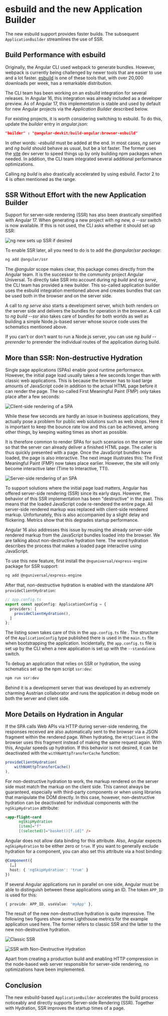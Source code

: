 # esbuild and the new Application Builder

The new esbuild support provides faster builds. The subsequent `ApplicationBuilder` streamlines the use of SSR.

## Build Performance with esbuild

Originally, the Angular CLI used webpack to generate bundles. However, webpack is currently being challenged by newer tools that are easier to use and a lot faster. [esbuild](https://esbuild.github.io) is one of these tools that, with over 20,000 downloads per week, has a remarkable distribution.

The CLI team has been working on an esbuild integration for several releases. In Angular 16, this integration was already included as a developer preview. As of Angular 17, this implementation is stable and used by default for new Angular projects via the _Application Builder_ described below.

For existing projects, it is worth considering switching to esbuild. To do this, update the _builder_ entry in _angular.json_:

```json
"builder" : "@angular-devkit/build-angular:browser-esbuild"
```

In other words: _-esbuild_ must be added at the end. In most cases, _ng serve_ and _ng build_ should behave as usual, but be a lot faster. The former uses the [vite](https://vitejs.dev/) dev server to speed things up by only building npm packages when needed. In addition, the CLI team integrated several additional performance optimizations.

Calling _ng build_ is also drastically accelerated by using esbuild. Factor 2 to 4 is often mentioned as the range.

## SSR Without Effort with the new Application Builder

Support for server-side rendering (SSR) has also been drastically simplified with Angular 17. When generating a new project with _ng new, a --ssr_ switch is now available. If this is not used, the CLI asks whether it should set up SSR:

![ng new sets up SSR if desired](images/ng-new.png)

To enable SSR later, all you need to do is to add the _@angular/ssr package_:

```bash
ng add @angular/ssr
```

The _@angular_ scope makes clear, this package comes directly from the Angular team. It is the successor to the community project Angular Universal. To directly take SSR into account during _ng build_ and _ng serve_, the CLI team has provided a new builder. This so-called application builder uses the esbuild integration mentioned above and creates bundles that can be used both in the browser and on the server side.

A call to _ng serve_ also starts a development server, which both renders on the server side and delivers the bundles for operation in the browser. A call to _ng build --ssr_ also takes care of bundles for both worlds as well as building a simple Node.js-based server whose source code uses the schematics mentioned above.

If you can't or don't want to run a Node.js server, you can use _ng build --prerender_ to prerender the individual routes of the application during build.

## More than SSR: Non-destructive Hydration

Single page applications (SPAs) enable good runtime performance. However, the initial page load usually takes a few seconds longer than with classic web applications. This is because the browser has to load large amounts of JavaScript code in addition to the actual HTML page before it can render the page. The so-called First Meaningful Paint (FMP) only takes place after a few seconds:

![Client-side rendering of a SPA](images/Client-Side-Rendering.png)

While these few seconds are hardly an issue in business applications, they actually pose a problem for public web solutions such as web shops. Here it is important to keep the bounce rate low and this can be achieved, among other things, by keeping waiting times as short as possible.

It is therefore common to render SPAs for such scenarios on the server side so that the server can already deliver a finished HTML page. The caller is thus quickly presented with a page. Once the JavaScript bundles have loaded, the page is also interactive. The next image illustrates this: The First Meaningful Paint (FMP) now takes place earlier. However, the site will only become interactive later (Time to Interactive, TTI).

![Server-side rendering of an SPA](images/Server-Side-Rendering.png)

To support solutions where the initial page load matters, Angular has offered server-side rendering (SSR) since its early days. However, the behavior of this SSR implementation has been "destructive" in the past. This means that the loaded JavaScript code re-rendered the entire page. All server-side rendered markup was replaced with client-side rendered markup. Unfortunately, this is also accompanied by a slight delay and flickering. Metrics show that this degrades startup performance.

Angular 16 also addresses this issue by reusing the already server-side rendered markup from the JavaScript bundles loaded into the browser. We are talking about non-destructive hydration here. The word hydration describes the process that makes a loaded page interactive using JavaScript.

To use this new feature, first install the `@nguniversal/express-engine` package for SSR support:

```bash
ng add @nguniversal/express-engine
```

After that, non-destructive hydration is enabled with the standalone API `provideClientHydration`:

```typescript
// app.config.ts
export const appConfig: ApplicationConfig = {
  providers: [
    provideClientHydration(),
  ]
};
```

The listing sown takes care of this in the `app.config.ts` file . The structure of the `ApplicationConfig` type published there is used in the `main.ts` file when bootstrapping the application. Incidentally, the `app.config.ts` file is set up by the CLI when a new application is set up with the `--standalone` switch.

To debug an application that relies on SSR or hydration, the using schematics set up the npm script `ssr:dev`:

```bash
npm run ssr:dev
```

Behind it is a development server that was developed by an extremely charming Austrian collaborator and runs the application in debug mode on both the server and client side.

## More Details on Hydration in Angular

If the SPA calls Web APIs via HTTP during server-side rendering, the responses received are also automatically sent to the browser via a JSON fragment within the rendered page. When hydrating, the `HttpClient` in the browser uses this fragment instead of making the same request again. With this, Angular speeds up hydration. If this behavior is not desired, it can be deactivated with the `withNoHttpTransferCache` function:

```typescript
provideClientHydration(
    withNoHttpTransferCache()
),
```

For non-destructive hydration to work, the markup rendered on the server side must match the markup on the client side. This cannot always be guaranteed, especially with third-party components or when using libraries that manipulate the DOM directly. In this case, however, non-destructive hydration can be deactivated for individual components with the `ngSkipHydration` attribute:

```html
<app-flight-card 
      ngSkipHydration 
      [item]="f" 
      [(selected)]="basket()[f.id]" />
```

Angular does not allow data binding for this attribute. Also, Angular expects `ngSkipHydration` to be either zero or `true`. If you want to generally exclude hydration for a component, you can also set this attribute via a host binding:

```typescript
@Component({
  […]
  host: { 'ngSkipHydration': 'true' }
})
```

If several Angular applications run in parallel on one side, Angular must be able to distinguish between these applications using an ID. The token `APP_ID` is used for this:

```typescript
{ provide: APP_ID, useValue: 'myApp' },
```

The result of the new non-destructive hydration is quite impressive. The following two figures show some Lighthouse metrics for the example application used here. The former refers to classic SSR and the latter to the new non-destructive hydration.

![Classic SSR](images/ssr-classic.png)

![SSR with Non-Destructive Hydration](images/ssr-non-destructive-hydration.png)

Apart from creating a production build and enabling HTTP compression in the node-based web server responsible for server-side rendering, no optimizations have been implemented.

## Conclusion

The new esbuild-based `ApplicationBuilder` accelerates the build process noticeably and directly supports Server-side Rendering (SSR). Together with Hydration, SSR improves the startup times of a page.